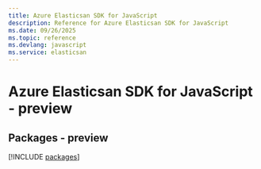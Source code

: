 ```yaml
---
title: Azure Elasticsan SDK for JavaScript
description: Reference for Azure Elasticsan SDK for JavaScript
ms.date: 09/26/2025
ms.topic: reference
ms.devlang: javascript
ms.service: elasticsan
---
```

# Azure Elasticsan SDK for JavaScript - preview
## Packages - preview
[!INCLUDE [packages](elasticsan-index.md)]